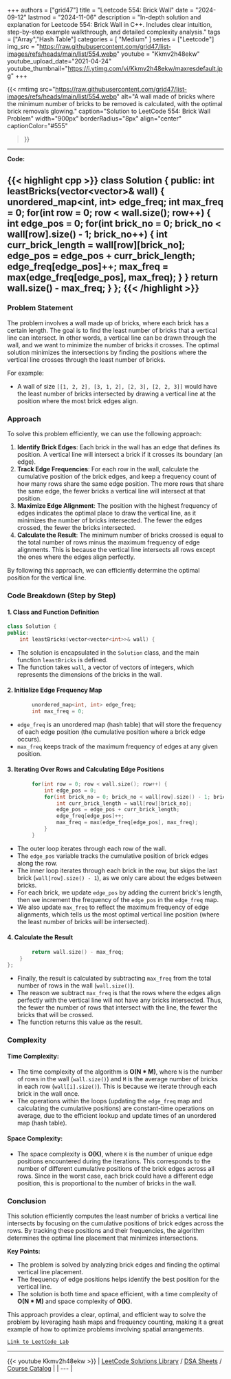 
+++
authors = ["grid47"]
title = "Leetcode 554: Brick Wall"
date = "2024-09-12"
lastmod = "2024-11-06"
description = "In-depth solution and explanation for Leetcode 554: Brick Wall in C++. Includes clear intuition, step-by-step example walkthrough, and detailed complexity analysis."
tags = ["Array","Hash Table"]
categories = [
    "Medium"
]
series = ["Leetcode"]
img_src = "https://raw.githubusercontent.com/grid47/list-images/refs/heads/main/list/554.webp"
youtube = "Kkmv2h48ekw"
youtube_upload_date="2021-04-24"
youtube_thumbnail="https://i.ytimg.com/vi/Kkmv2h48ekw/maxresdefault.jpg"
+++


{{< rmtimg 
    src="https://raw.githubusercontent.com/grid47/list-images/refs/heads/main/list/554.webp" 
    alt="A wall made of bricks where the minimum number of bricks to be removed is calculated, with the optimal brick removals glowing."
    caption="Solution to LeetCode 554: Brick Wall Problem"
    width="900px"
    borderRadius="8px"
    align="center" 
    captionColor="#555"
>}}
---
**Code:**

{{< highlight cpp >}}
class Solution {
public:
    int leastBricks(vector<vector<int>>& wall) {
        unordered_map<int, int> edge_freq;
        int max_freq = 0;
        for(int row = 0; row < wall.size(); row++) {
            int edge_pos = 0;
            for(int brick_no = 0; brick_no < wall[row].size() - 1; brick_no++) {
                int curr_brick_length = wall[row][brick_no];
                edge_pos = edge_pos + curr_brick_length;
                edge_freq[edge_pos]++;
                max_freq = max(edge_freq[edge_pos], max_freq);
            }
        }
        return wall.size() - max_freq;
    }
};
{{< /highlight >}}
---

### Problem Statement

The problem involves a wall made up of bricks, where each brick has a certain length. The goal is to find the least number of bricks that a vertical line can intersect. In other words, a vertical line can be drawn through the wall, and we want to minimize the number of bricks it crosses. The optimal solution minimizes the intersections by finding the positions where the vertical line crosses through the least number of bricks.

For example:
- A wall of size `[[1, 2, 2], [3, 1, 2], [2, 3], [2, 2, 3]]` would have the least number of bricks intersected by drawing a vertical line at the position where the most brick edges align.

### Approach

To solve this problem efficiently, we can use the following approach:

1. **Identify Brick Edges**: Each brick in the wall has an edge that defines its position. A vertical line will intersect a brick if it crosses its boundary (an edge).
2. **Track Edge Frequencies**: For each row in the wall, calculate the cumulative position of the brick edges, and keep a frequency count of how many rows share the same edge position. The more rows that share the same edge, the fewer bricks a vertical line will intersect at that position.
3. **Maximize Edge Alignment**: The position with the highest frequency of edges indicates the optimal place to draw the vertical line, as it minimizes the number of bricks intersected. The fewer the edges crossed, the fewer the bricks intersected.
4. **Calculate the Result**: The minimum number of bricks crossed is equal to the total number of rows minus the maximum frequency of edge alignments. This is because the vertical line intersects all rows except the ones where the edges align perfectly.

By following this approach, we can efficiently determine the optimal position for the vertical line.

### Code Breakdown (Step by Step)

#### 1. **Class and Function Definition**
```cpp
class Solution {
public:
    int leastBricks(vector<vector<int>>& wall) {
```
- The solution is encapsulated in the `Solution` class, and the main function `leastBricks` is defined.
- The function takes `wall`, a vector of vectors of integers, which represents the dimensions of the bricks in the wall.

#### 2. **Initialize Edge Frequency Map**
```cpp
        unordered_map<int, int> edge_freq;
        int max_freq = 0;
```
- `edge_freq` is an unordered map (hash table) that will store the frequency of each edge position (the cumulative position where a brick edge occurs).
- `max_freq` keeps track of the maximum frequency of edges at any given position.

#### 3. **Iterating Over Rows and Calculating Edge Positions**
```cpp
        for(int row = 0; row < wall.size(); row++) {
            int edge_pos = 0;
            for(int brick_no = 0; brick_no < wall[row].size() - 1; brick_no++) {
                int curr_brick_length = wall[row][brick_no];
                edge_pos = edge_pos + curr_brick_length;
                edge_freq[edge_pos]++;
                max_freq = max(edge_freq[edge_pos], max_freq);
            }
        }
```
- The outer loop iterates through each row of the wall.
- The `edge_pos` variable tracks the cumulative position of brick edges along the row.
- The inner loop iterates through each brick in the row, but skips the last brick (`wall[row].size() - 1`), as we only care about the edges between bricks.
- For each brick, we update `edge_pos` by adding the current brick's length, then we increment the frequency of the `edge_pos` in the `edge_freq` map.
- We also update `max_freq` to reflect the maximum frequency of edge alignments, which tells us the most optimal vertical line position (where the least number of bricks will be intersected).

#### 4. **Calculate the Result**
```cpp
        return wall.size() - max_freq;
    }
};
```
- Finally, the result is calculated by subtracting `max_freq` from the total number of rows in the wall (`wall.size()`).
- The reason we subtract `max_freq` is that the rows where the edges align perfectly with the vertical line will not have any bricks intersected. Thus, the fewer the number of rows that intersect with the line, the fewer the bricks that will be crossed.
- The function returns this value as the result.

### Complexity

#### Time Complexity:
- The time complexity of the algorithm is **O(N * M)**, where `N` is the number of rows in the wall (`wall.size()`) and `M` is the average number of bricks in each row (`wall[i].size()`). This is because we iterate through each brick in the wall once.
- The operations within the loops (updating the `edge_freq` map and calculating the cumulative positions) are constant-time operations on average, due to the efficient lookup and update times of an unordered map (hash table).
  
#### Space Complexity:
- The space complexity is **O(K)**, where `K` is the number of unique edge positions encountered during the iterations. This corresponds to the number of different cumulative positions of the brick edges across all rows. Since in the worst case, each brick could have a different edge position, this is proportional to the number of bricks in the wall.

### Conclusion

This solution efficiently computes the least number of bricks a vertical line intersects by focusing on the cumulative positions of brick edges across the rows. By tracking these positions and their frequencies, the algorithm determines the optimal line placement that minimizes intersections.

**Key Points:**
- The problem is solved by analyzing brick edges and finding the optimal vertical line placement.
- The frequency of edge positions helps identify the best position for the vertical line.
- The solution is both time and space efficient, with a time complexity of **O(N * M)** and space complexity of **O(K)**.

This approach provides a clear, optimal, and efficient way to solve the problem by leveraging hash maps and frequency counting, making it a great example of how to optimize problems involving spatial arrangements.

[`Link to LeetCode Lab`](https://leetcode.com/problems/brick-wall/description/)

---
{{< youtube Kkmv2h48ekw >}}
| [LeetCode Solutions Library](https://grid47.xyz/leetcode/) / [DSA Sheets](https://grid47.xyz/sheets/) / [Course Catalog](https://grid47.xyz/courses/) |
| --- |
